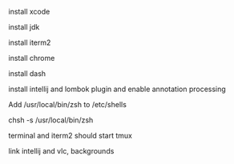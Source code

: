 install xcode

install jdk

install iterm2

install chrome

install dash

install intellij
  and lombok plugin
  and enable annotation processing

Add /usr/local/bin/zsh to /etc/shells

chsh -s /usr/local/bin/zsh

terminal and iterm2 should start tmux

link intellij and vlc, backgrounds
